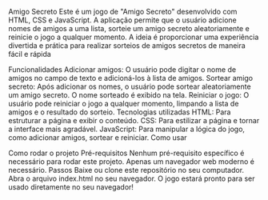 Amigo Secreto
Este é um jogo de "Amigo Secreto" desenvolvido com HTML, CSS e JavaScript. A aplicação permite que o usuário adicione nomes de amigos a uma lista, sorteie um amigo secreto aleatoriamente e reinicie o jogo a qualquer momento. A ideia é proporcionar uma experiência divertida e prática para realizar sorteios de amigos secretos de maneira fácil e rápida

Funcionalidades
Adicionar amigos: O usuário pode digitar o nome de amigos no campo de texto e adicioná-los à lista de amigos.
Sortear amigo secreto: Após adicionar os nomes, o usuário pode sortear aleatoriamente um amigo secreto. O nome sorteado é exibido na tela.
Reiniciar o jogo: O usuário pode reiniciar o jogo a qualquer momento, limpando a lista de amigos e o resultado do sorteio.
Tecnologias utilizadas
HTML: Para estruturar a página e exibir o conteúdo.
CSS: Para estilizar a página e tornar a interface mais agradável.
JavaScript: Para manipular a lógica do jogo, como adicionar amigos, sortear e reiniciar.
Como usar

Como rodar o projeto
Pré-requisitos
Nenhum pré-requisito específico é necessário para rodar este projeto. Apenas um navegador web moderno é necessário.
Passos
Baixe ou clone este repositório no seu computador.
Abra o arquivo index.html no seu navegador.
O jogo estará pronto para ser usado diretamente no seu navegador!